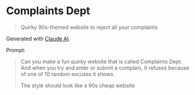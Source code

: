 # Complaints Dept
> Quirky 90s-themed website to reject all your complaints

Generated with [Claude AI](https://claude.ai).

Prompt:

> Can you make a fun quirky website that is called Complaints Dept. And when you try and enter or submit a complain, it refuses because of one of 10 random excuses it shows.
> 
> The style should look like a 90s cheap website
